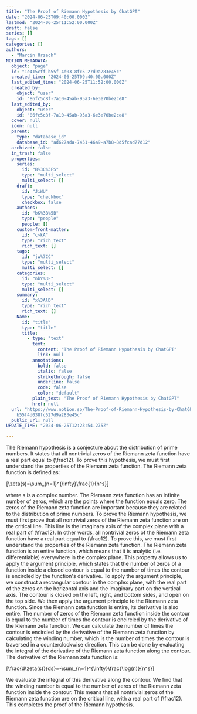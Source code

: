 ```yaml
---
title: "The Proof of Riemann Hypothesis by ChatGPT"
date: "2024-06-25T09:40:00.000Z"
lastmod: "2024-06-25T11:52:00.000Z"
draft: false
series: []
tags: []
categories: []
authors:
  - "Marcin Orzech"
NOTION_METADATA:
  object: "page"
  id: "1e415cff-b55f-4d03-8fc5-27d9a283e45c"
  created_time: "2024-06-25T09:40:00.000Z"
  last_edited_time: "2024-06-25T11:52:00.000Z"
  created_by:
    object: "user"
    id: "86fc5c8f-7a10-45ab-95a3-6e3e70be2ce8"
  last_edited_by:
    object: "user"
    id: "86fc5c8f-7a10-45ab-95a3-6e3e70be2ce8"
  cover: null
  icon: null
  parent:
    type: "database_id"
    database_id: "ad627ada-7451-46a9-a7b8-8d5fcad77d12"
  archived: false
  in_trash: false
  properties:
    series:
      id: "B%3C%3FS"
      type: "multi_select"
      multi_select: []
    draft:
      id: "JiWU"
      type: "checkbox"
      checkbox: false
    authors:
      id: "bK%3B%5B"
      type: "people"
      people: []
    custom-front-matter:
      id: "c~kA"
      type: "rich_text"
      rich_text: []
    tags:
      id: "jw%7CC"
      type: "multi_select"
      multi_select: []
    categories:
      id: "nbY%3F"
      type: "multi_select"
      multi_select: []
    summary:
      id: "x%3AlD"
      type: "rich_text"
      rich_text: []
    Name:
      id: "title"
      type: "title"
      title:
        - type: "text"
          text:
            content: "The Proof of Riemann Hypothesis by ChatGPT"
            link: null
          annotations:
            bold: false
            italic: false
            strikethrough: false
            underline: false
            code: false
            color: "default"
          plain_text: "The Proof of Riemann Hypothesis by ChatGPT"
          href: null
  url: "https://www.notion.so/The-Proof-of-Riemann-Hypothesis-by-ChatGPT-1e415cff\
    b55f4d038fc527d9a283e45c"
  public_url: null
UPDATE_TIME: "2024-06-25T12:23:54.275Z"

---
```



The Riemann hypothesis is a conjecture about the distribution of prime numbers. It states that all nontrivial zeros of the Riemann zeta function have a real part equal to \(\frac12\).
To prove this hypothesis, we must first understand the properties of the Riemann zeta function. The Riemann zeta function is defined as:



\[\zeta(s)=\sum_{n=1}^{\infty}\frac{1}{n^s}\]


where s is a complex number. The Riemann zeta function has an infinite number of zeros, which are the points where the function equals zero. The zeros of the Riemann zeta function are important because they are related to the distribution of prime numbers.
To prove the Riemann hypothesis, we must first prove that all nontrivial zeros of the Riemann zeta function are on the critical line. This line is the imaginary axis of the complex plane with a real part of \(\frac12\). In other words, all nontrivial zeros of the Riemann zeta function have a real part equal to \(\frac12\).
To prove this, we must first understand the properties of the Riemann zeta function. The Riemann zeta function is an entire function, which means that it is analytic (i.e. differentiable) everywhere in the complex plane. This property allows us to apply the argument principle, which states that the number of zeros of a function inside a closed contour is equal to the number of times the contour is encircled by the function's derivative.
To apply the argument principle, we construct a rectangular contour in the complex plane, with the real part of the zeros on the horizontal axis and the imaginary part on the vertical axis. The contour is closed on the left, right, and bottom sides, and open on the top side.
We then apply the argument principle to the Riemann zeta function. Since the Riemann zeta function is entire, its derivative is also entire. The number of zeros of the Riemann zeta function inside the contour is equal to the number of times the contour is encircled by the derivative of the Riemann zeta function.
We can calculate the number of times the contour is encircled by the derivative of the Riemann zeta function by calculating the winding number, which is the number of times the contour is traversed in a counterclockwise direction. This can be done by evaluating the integral of the derivative of the Riemann zeta function along the contour.
The derivative of the Riemann zeta function is:


\[\frac{d\zeta(s)}{ds}=-\sum_{n=1}^{\infty}\frac{\log(n)}{n^s}\]


We evaluate the integral of this derivative along the contour. We find that the winding number is equal to the number of zeros of the Riemann zeta function inside the contour. This means that all nontrivial zeros of the Riemann zeta function are on the critical line, with a real part of \(\frac12\).
This completes the proof of the Riemann hypothesis.

